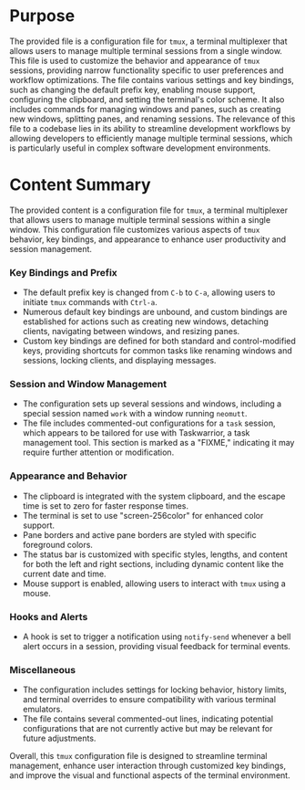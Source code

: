 # Purpose
The provided file is a configuration file for `tmux`, a terminal multiplexer that allows users to manage multiple terminal sessions from a single window. This file is used to customize the behavior and appearance of `tmux` sessions, providing narrow functionality specific to user preferences and workflow optimizations. The file contains various settings and key bindings, such as changing the default prefix key, enabling mouse support, configuring the clipboard, and setting the terminal's color scheme. It also includes commands for managing windows and panes, such as creating new windows, splitting panes, and renaming sessions. The relevance of this file to a codebase lies in its ability to streamline development workflows by allowing developers to efficiently manage multiple terminal sessions, which is particularly useful in complex software development environments.
# Content Summary
The provided content is a configuration file for `tmux`, a terminal multiplexer that allows users to manage multiple terminal sessions within a single window. This configuration file customizes various aspects of `tmux` behavior, key bindings, and appearance to enhance user productivity and session management.

### Key Bindings and Prefix
- The default prefix key is changed from `C-b` to `C-a`, allowing users to initiate `tmux` commands with `Ctrl-a`.
- Numerous default key bindings are unbound, and custom bindings are established for actions such as creating new windows, detaching clients, navigating between windows, and resizing panes.
- Custom key bindings are defined for both standard and control-modified keys, providing shortcuts for common tasks like renaming windows and sessions, locking clients, and displaying messages.

### Session and Window Management
- The configuration sets up several sessions and windows, including a special session named `work` with a window running `neomutt`.
- The file includes commented-out configurations for a `task` session, which appears to be tailored for use with Taskwarrior, a task management tool. This section is marked as a "FIXME," indicating it may require further attention or modification.

### Appearance and Behavior
- The clipboard is integrated with the system clipboard, and the escape time is set to zero for faster response times.
- The terminal is set to use "screen-256color" for enhanced color support.
- Pane borders and active pane borders are styled with specific foreground colors.
- The status bar is customized with specific styles, lengths, and content for both the left and right sections, including dynamic content like the current date and time.
- Mouse support is enabled, allowing users to interact with `tmux` using a mouse.

### Hooks and Alerts
- A hook is set to trigger a notification using `notify-send` whenever a bell alert occurs in a session, providing visual feedback for terminal events.

### Miscellaneous
- The configuration includes settings for locking behavior, history limits, and terminal overrides to ensure compatibility with various terminal emulators.
- The file contains several commented-out lines, indicating potential configurations that are not currently active but may be relevant for future adjustments.

Overall, this `tmux` configuration file is designed to streamline terminal management, enhance user interaction through customized key bindings, and improve the visual and functional aspects of the terminal environment.
